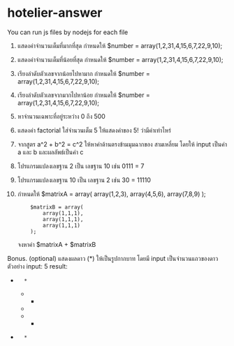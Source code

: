 # hotelier-answer

You can run js files by nodejs for each file

1. แสดงค่าจำนวนเต็มที่มากที่สุด กำหนดให้ $number = array(1,2,31,4,15,6,7,22,9,10);
2. แสดงค่าจำนวนเต็มที่น้อยที่สุด กำหนดให้ $number = array(1,2,31,4,15,6,7,22,9,10);
3. เรียงลำดับตัวเลขจากน้อยไปหามาก กำหนดให้ $number = array(1,2,31,4,15,6,7,22,9,10);
4. เรียงลำดับตัวเลขจากมากไปหาน้อย กำหนดให้ $number = array(1,2,31,4,15,6,7,22,9,10);
5. หาจำนวนเฉพาะที่อยู่ระหว่าง 0 ถึง 500
6. แสดงค่า factorial ใส่จำนวนเต็ม 5 ให้แสดงค่าของ 5! ว่ามีค่าเท่าไหร่
7. จากสูตร a^2 + b^2 = c^2 ให้หาค่าด้านตรงข้ามมุมฉากของ สามเหลี่ยม โดยให้ input เป็นค่า a และ b และผลลัพธ์เป็นค่า c
8. โปรแกรมแปลงเลขฐาน 2 เป็น เลขฐาน 10 เช่น 0111 = 7
9. โปรแกรมแปลงเลขฐาน 10 เป็น เลขฐาน 2 เช่น 30 = 11110
10. กำหนดให้ $matrixA = array(
				array(1,2,3),
				array(4,5,6),
				array(7,8,9)
			);

			$matrixB = array(
				array(1,1,1),
				array(1,1,1),
				array(1,1,1)
			);
	จงหาค่า $matrixA + $matrixB

Bonus. (optional)
แสดงผลดาว (*) ให้เป็นรูปกากบาท โดยมี input เป็นจำนวนแถวของดาว
ตัวอย่าง
input: 5
result: 
*       *
  *   *
    *
  *   *
*       *
